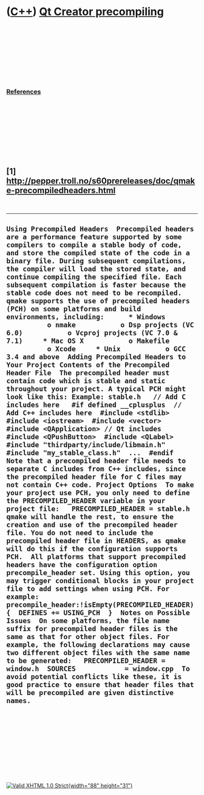 



 

 

 

 

 

([C++](Cpp.htm)) [Qt Creator precompiling](CppQtCreatorPrecompile.htm)
======================================================================

 

 

 

 

 

### [References](CppReferences.htm)

 

 

 

 

 

\[1\] http://pepper.troll.no/s60prereleases/doc/qmake-precompiledheaders.html
-----------------------------------------------------------------------------

 

  ------------------------------------------------------------------------------------------------------------------------------------------------------------------------------------------------------------------------------------------------------------------------------------------------------------------------------------------------------------------------------------------------------------------------------------------------------------------------------------------------------------------------------------------------------------------------------------------------------------------------------------------------------------------------------------------------------------------------------------------------------------------------------------------------------------------------------------------------------------------------------------------------------------------------------------------------------------------------------------------------------------------------------------------------------------------------------------------------------------------------------------------------------------------------------------------------------------------------------------------------------------------------------------------------------------------------------------------------------------------------------------------------------------------------------------------------------------------------------------------------------------------------------------------------------------------------------------------------------------------------------------------------------------------------------------------------------------------------------------------------------------------------------------------------------------------------------------------------------------------------------------------------------------------------------------------------------------------------------------------------------------------------------------------------------------------------------------------------------------------------------------------------------------------------------------------------------------------------------------------------------------------------------------------------------------------------------------------------------------------------------------------------------------------------------------------------------------------------------------------------------------------------------------------------------------------------------------------------------------------------------------------------
  ` Using Precompiled Headers  Precompiled headers are a performance feature supported by some compilers to compile a stable body of code, and store the compiled state of the code in a binary file. During subsequent compilations, the compiler will load the stored state, and continue compiling the specified file. Each subsequent compilation is faster because the stable code does not need to be recompiled.  qmake supports the use of precompiled headers (PCH) on some platforms and build environments, including:      * Windows           o nmake           o Dsp projects (VC 6.0)           o Vcproj projects (VC 7.0 & 7.1)     * Mac OS X           o Makefile           o Xcode     * Unix           o GCC 3.4 and above  Adding Precompiled Headers to Your Project Contents of the Precompiled Header File  The precompiled header must contain code which is stable and static throughout your project. A typical PCH might look like this: Example: stable.h   // Add C includes here   #if defined __cplusplus  // Add C++ includes here  #include <stdlib>  #include <iostream>  #include <vector>  #include <QApplication> // Qt includes  #include <QPushButton>  #include <QLabel>  #include "thirdparty/include/libmain.h"  #include "my_stable_class.h"  ...  #endif  Note that a precompiled header file needs to separate C includes from C++ includes, since the precompiled header file for C files may not contain C++ code. Project Options  To make your project use PCH, you only need to define the PRECOMPILED_HEADER variable in your project file:   PRECOMPILED_HEADER = stable.h  qmake will handle the rest, to ensure the creation and use of the precompiled header file. You do not need to include the precompiled header file in HEADERS, as qmake will do this if the configuration supports PCH.  All platforms that support precompiled headers have the configuration option precompile_header set. Using this option, you may trigger conditional blocks in your project file to add settings when using PCH. For example:   precompile_header:!isEmpty(PRECOMPILED_HEADER) {  DEFINES += USING_PCH  }  Notes on Possible Issues  On some platforms, the file name suffix for precompiled header files is the same as that for other object files. For example, the following declarations may cause two different object files with the same name to be generated:   PRECOMPILED_HEADER = window.h  SOURCES            = window.cpp  To avoid potential conflicts like these, it is good practice to ensure that header files that will be precompiled are given distinctive names. `
  ------------------------------------------------------------------------------------------------------------------------------------------------------------------------------------------------------------------------------------------------------------------------------------------------------------------------------------------------------------------------------------------------------------------------------------------------------------------------------------------------------------------------------------------------------------------------------------------------------------------------------------------------------------------------------------------------------------------------------------------------------------------------------------------------------------------------------------------------------------------------------------------------------------------------------------------------------------------------------------------------------------------------------------------------------------------------------------------------------------------------------------------------------------------------------------------------------------------------------------------------------------------------------------------------------------------------------------------------------------------------------------------------------------------------------------------------------------------------------------------------------------------------------------------------------------------------------------------------------------------------------------------------------------------------------------------------------------------------------------------------------------------------------------------------------------------------------------------------------------------------------------------------------------------------------------------------------------------------------------------------------------------------------------------------------------------------------------------------------------------------------------------------------------------------------------------------------------------------------------------------------------------------------------------------------------------------------------------------------------------------------------------------------------------------------------------------------------------------------------------------------------------------------------------------------------------------------------------------------------------------------------------------

 

 

 

 

 





 

[![Valid XHTML 1.0 Strict](valid-xhtml10.png){width="88"
height="31"}](http://validator.w3.org/check?uri=referer)
